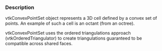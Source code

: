 ### Description

vtkConvexPointSet object represents a 3D cell defined by a convex set of points. An example of such a cell is an octant (from an octree).

vtkConvexPointSet uses the ordered triangulations approach (vtkOrderedTriangulator) to create triangulations guaranteed to be compatible across shared faces.
